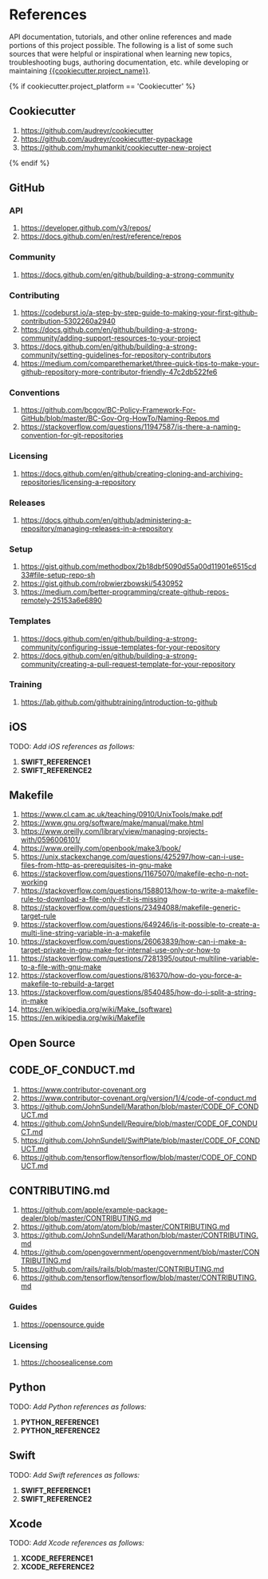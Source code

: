 # References

API documentation, tutorials, and other online references and made portions of this project possible.  The following is a list of some such sources that were helpful or inspirational when learning new topics, troubleshooting bugs, authoring documentation, etc. while developing or maintaining [{{cookiecutter.project_name}}](README.md).

{% if cookiecutter.project_platform == 'Cookiecutter' %}
## Cookiecutter

1. https://github.com/audreyr/cookiecutter
2. https://github.com/audreyr/cookiecutter-pypackage
3. https://github.com/myhumankit/cookiecutter-new-project


{% endif %}
## GitHub

### API

1. https://developer.github.com/v3/repos/
2. https://docs.github.com/en/rest/reference/repos

### Community

1. https://docs.github.com/en/github/building-a-strong-community

### Contributing

1. https://codeburst.io/a-step-by-step-guide-to-making-your-first-github-contribution-5302260a2940
2. https://docs.github.com/en/github/building-a-strong-community/adding-support-resources-to-your-project
3. https://docs.github.com/en/github/building-a-strong-community/setting-guidelines-for-repository-contributors
4. https://medium.com/comparethemarket/three-quick-tips-to-make-your-github-repository-more-contributor-friendly-47c2db522fe6

### Conventions

1. https://github.com/bcgov/BC-Policy-Framework-For-GitHub/blob/master/BC-Gov-Org-HowTo/Naming-Repos.md
2. https://stackoverflow.com/questions/11947587/is-there-a-naming-convention-for-git-repositories

### Licensing

1. https://docs.github.com/en/github/creating-cloning-and-archiving-repositories/licensing-a-repository

### Releases

1. https://docs.github.com/en/github/administering-a-repository/managing-releases-in-a-repository

### Setup

1. https://gist.github.com/methodbox/2b18dbf5090d55a00d11901e6515cd33#file-setup-repo-sh
2. https://gist.github.com/robwierzbowski/5430952
3. https://medium.com/better-programming/create-github-repos-remotely-25153a6e6890

### Templates

1. https://docs.github.com/en/github/building-a-strong-community/configuring-issue-templates-for-your-repository
2. https://docs.github.com/en/github/building-a-strong-community/creating-a-pull-request-template-for-your-repository

### Training

1. https://lab.github.com/githubtraining/introduction-to-github

## iOS

TODO: *Add iOS references as follows:*
1. __SWIFT_REFERENCE1__
1. __SWIFT_REFERENCE2__

## Makefile

1. https://www.cl.cam.ac.uk/teaching/0910/UnixTools/make.pdf
2. https://www.gnu.org/software/make/manual/make.html
3. https://www.oreilly.com/library/view/managing-projects-with/0596006101/
4. https://www.oreilly.com/openbook/make3/book/
5. https://unix.stackexchange.com/questions/425297/how-can-i-use-files-from-http-as-prerequisites-in-gnu-make
6. https://stackoverflow.com/questions/11675070/makefile-echo-n-not-working
7. https://stackoverflow.com/questions/1588013/how-to-write-a-makefile-rule-to-download-a-file-only-if-it-is-missing
8. https://stackoverflow.com/questions/23494088/makefile-generic-target-rule
9. https://stackoverflow.com/questions/649246/is-it-possible-to-create-a-multi-line-string-variable-in-a-makefile
10. https://stackoverflow.com/questions/26063839/how-can-i-make-a-target-private-in-gnu-make-for-internal-use-only-or-how-to
11. https://stackoverflow.com/questions/7281395/output-multiline-variable-to-a-file-with-gnu-make
12. https://stackoverflow.com/questions/816370/how-do-you-force-a-makefile-to-rebuild-a-target
13. https://stackoverflow.com/questions/8540485/how-do-i-split-a-string-in-make 
14. https://en.wikipedia.org/wiki/Make_(software)
15. https://en.wikipedia.org/wiki/Makefile

## Open Source

## CODE_OF_CONDUCT.md

1. https://www.contributor-covenant.org
2. https://www.contributor-covenant.org/version/1/4/code-of-conduct.md
3. https://github.com/JohnSundell/Marathon/blob/master/CODE_OF_CONDUCT.md
4. https://github.com/JohnSundell/Require/blob/master/CODE_OF_CONDUCT.md
5. https://github.com/JohnSundell/SwiftPlate/blob/master/CODE_OF_CONDUCT.md
6. https://github.com/tensorflow/tensorflow/blob/master/CODE_OF_CONDUCT.md

## CONTRIBUTING.md

1. https://github.com/apple/example-package-dealer/blob/master/CONTRIBUTING.md
2. https://github.com/atom/atom/blob/master/CONTRIBUTING.md
3. https://github.com/JohnSundell/Marathon/blob/master/CONTRIBUTING.md
4. https://github.com/opengovernment/opengovernment/blob/master/CONTRIBUTING.md
5. https://github.com/rails/rails/blob/master/CONTRIBUTING.md
6. https://github.com/tensorflow/tensorflow/blob/master/CONTRIBUTING.md

### Guides

1. https://opensource.guide

### Licensing

1. https://choosealicense.com

## Python

TODO: *Add Python references as follows:*
1. __PYTHON_REFERENCE1__
1. __PYTHON_REFERENCE2__

## Swift

TODO: *Add Swift references as follows:*
1. __SWIFT_REFERENCE1__
1. __SWIFT_REFERENCE2__

## Xcode

TODO: *Add Xcode references as follows:*
1. __XCODE_REFERENCE1__
1. __XCODE_REFERENCE2__
